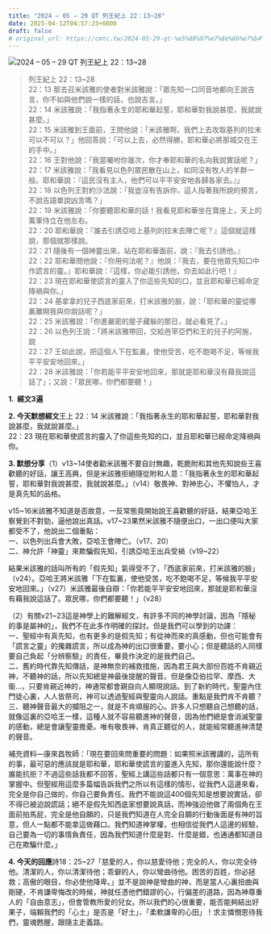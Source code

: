 ```yaml
---
title: "2024 – 05 – 29 QT 列王紀上 22：13~28"
date: 2025-04-12T04:57:23+0800
draft: false
# original_url: https://cmtc.tw/2024-05-29-qt-%e5%88%97%e7%8e%8b%e7%b4%80%e4%b8%8a-22%ef%bc%9a1328-2
---
```


![2024 – 05 – 29 QT 列王紀上 22：13~28](/images/qt.jpg  "2024 – 05 – 29 QT 列王紀上 22：13~28")

> 列王紀上 22：13~28  
> 22：13 那去召米該雅的使者對米該雅說：「眾先知一口同音地都向王說吉言，你不如與他們說一樣的話，也說吉言。」  
> 22：14 米該雅說：「我指著永生的耶和華起誓，耶和華對我說甚麼，我就說甚麼。」  
> 22：15 米該雅到王面前，王問他說：「米該雅啊，我們上去攻取基列的拉末可以不可以？」他回答說：「可以上去，必然得勝，耶和華必將那城交在王的手中。」  
> 22：16 王對他說：「我當囑咐你幾次，你才奉耶和華的名向我說實話呢？」  
> 22：17 米該雅說：「我看見以色列眾民散在山上，如同沒有牧人的羊群一般。耶和華說：『這民沒有主人，他們可以平平安安地各歸各家去。』」  
> 22：18 以色列王對約沙法說：「我豈沒有告訴你，這人指著我所說的預言，不說吉語單說凶言嗎？」  
> 22：19 米該雅說：「你要聽耶和華的話！我看見耶和華坐在寶座上，天上的萬軍侍立在他左右。  
> 22：20 耶和華說：『誰去引誘亞哈上基列的拉末去陣亡呢？』這個就這樣說，那個就那樣說。  
> 22：21 隨後有一個神靈出來，站在耶和華面前，說：『我去引誘他。』  
> 22：22 耶和華問他說：『你用何法呢？』他說：『我去，要在他眾先知口中作謊言的靈。』耶和華說：『這樣，你必能引誘他，你去如此行吧！』  
> 22：23 現在耶和華使謊言的靈入了你這些先知的口，並且耶和華已經命定降禍與你。」  
> 22：24 基拿拿的兒子西底家前來，打米該雅的臉，說：「耶和華的靈從哪裏離開我與你說話呢？」  
> 22：25 米該雅說：「你進嚴密的屋子藏躲的那日，就必看見了。」  
> 22：26 以色列王說：「將米該雅帶回，交給邑宰亞們和王的兒子約阿施，說  
> 22：27 王如此說，把這個人下在監裏，使他受苦，吃不飽喝不足，等候我平平安安地回來。」  
> 22：28 米該雅說：「你若能平平安安地回來，那就是耶和華沒有藉我說這話了」；又說：「眾民哪，你們都要聽！」

**1.  經文3遍**

**2. 今天默想經文**王上 22：14 米該雅說：「我指著永生的耶和華起誓，耶和華對我說甚麼，我就說甚麼。」  
22：23 現在耶和華使謊言的靈入了你這些先知的口，並且耶和華已經命定降禍與你。

**3. 默想分享**（1）v13~14使者勸米該雅不要自討無趣，乾脆附和其他先知說些王喜歡聽的好話，讓王高興，但是米該雅拒絕隨從附和人意：「我指著永生的耶和華起誓，耶和華對我說甚麼，我就說甚麼。」（v14）敬畏神、對神忠心，不懼怕人，才是真先知的品格。

v15~16米該雅不知道是否故意，一反常態竟開始說王喜歡聽的好話，結果亞哈王察覺到不對勁，逼他說出真話。v17~23果然米該雅不隨便出口，一出口便叫大家都受不了，他說出二個重點：  
一、以色列出兵會大敗，亞哈王會陣亡。（v17、20）  
二、神允許「神靈」來欺騙假先知，引誘亞哈王出兵受禍（v19~22）

結果米該雅的話叫所有的「假先知」氣得受不了，「西底家前來，打米該雅的臉」（v24）。亞哈王將米該雅「下在監裏，使他受苦，吃不飽喝不足，等候我平平安安地回來。」（v27）米該雅最後自辯：「你若能平平安安地回來，那就是耶和華沒有藉我說這話了。眾民哪，你們都要聽！」（v28）

（2）有關v21~23這是神學上的難解經文，有許多不同的神學討論，因為「隱秘的事是屬神的」，我們不在此多作明確的探討。但是我們可以學到的功課：  
一、聖經中有真先知，也有更多的是假先知；有從神而來的真感動，但也可能會有「謊言之靈」的攙雜謊言，所以成為神的出口很重要，要小心；但是聽話的人同樣要自己負起「分辨察驗」的責任，畢竟作決定的是我們自己。  
二、舊約時代靠先知傳話，是神無奈的補救措施，因為君王與大部份百姓不肯親近神，不聽神的話，所以先知總是神最後提醒的聲音。但是像亞伯拉罕、摩西、大衛…，只要肯親近神的，神通常都會親自向人顯現說話。到了新約時代，聖靈內住門徒心裏，人人皆祭司，神可以透過聖經與聖靈向人說話。重點是我們肯不肯聽？  
三、聽神聲音最大的攔阻之一，就是不肯順服的心。許多人只想聽自己想聽的話，就像這裏的亞哈王一樣，這種人就不容易聽進神的聲音，因為他們總是會消滅聖靈的感動，總是會讓聖靈擔憂。唯有敬畏神，肯真正聽從的人，就能經常聽進神清楚的聲音。

補充資料—康來昌牧師：「現在要回來問重要的問題：如果照米該雅講的，這所有的事，最可惡的應該就是耶和華，耶和華使謊言的靈進入先知，那你還能說什麼？誰能抗拒？不過這些話我都不回答，聖經上講這些話都只有一個意思：萬事在神的掌握中。但聖經用這麼多篇幅告訴我們之所以有這樣的情形，從我們人這邊來看，完全是你自己做的，你自己要負責任。我們不能說這400個先知是想要說實話，卻不得已被迫說謊話；絕不是假先知西底家想要說真話，而神強迫他做了兩個角在王面前拍馬屁，完全是他自願的，只是我們知道在人完全自願的行動後面是有神的旨意，但人一點都不能拿這做藉口。我們知道神掌權，也相信從我們人這邊的經驗，自己要為一切的事情負責任，因為我們知道什麼是對、什麼是錯，也通通都知道自己在欺騙什麼。」

**4. 今天的回應**詩18：25~27「慈愛的人，你以慈愛待他；完全的人，你以完全待他。清潔的人，你以清潔待他；乖僻的人，你以彎曲待他。困苦的百姓，你必拯救；高傲的眼目，你必使他降卑。」並不是說神是彎曲的神，而是當人心裏扭曲與剛硬，不肯謙卑悔改的時候，神就任憑他們錯謬的心，行偏差的道路，因為神尊重人的「自由意志」，但會管教所愛的兒女。所以我們的心很重要，能否能夠結出好果子，端賴我們的「心土」是否是「好土」、「柔軟謙卑的心田」！求主憐憫恩待我們，靈魂甦醒，跟隨主走義路。